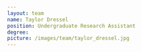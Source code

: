 ```yaml
---
layout: team
name: Taylor Dressel
position: Undergraduate Research Assistant
degree: 
picture: /images/team/taylor_dressel.jpg
---
```

